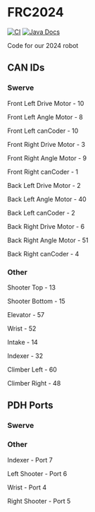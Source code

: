 # FRC2024
[![CI](https://github.com/Frc5572/FRC2024/actions/workflows/main.yml/badge.svg)](https://github.com/Frc5572/FRC2024/actions/workflows/main.yml) [![Java Docs](https://img.shields.io/badge/docs-20XX-blue)](https://frc5572.github.io/FRC2024/)

Code for our 2024 robot


## CAN IDs

### Swerve
Front Left Drive Motor - 10

Front Left Angle Motor - 8

Front Left canCoder - 10

Front Right Drive Motor - 3

Front Right Angle Motor - 9

Front Right canCoder - 1

Back Left Drive Motor - 2

Back Left Angle Motor - 40

Back Left canCoder - 2

Back Right Drive Motor - 6

Back Right Angle Motor - 51

Back Right canCoder - 4

### Other
Shooter Top - 13

Shooter Bottom - 15

Elevator - 57

Wrist - 52

Intake - 14

Indexer - 32

Climber Left - 60

Climber Right - 48


## PDH Ports

### Swerve



### Other
Indexer - Port 7

Left Shooter - Port 6

Wrist - Port 4

Right Shooter - Port 5
